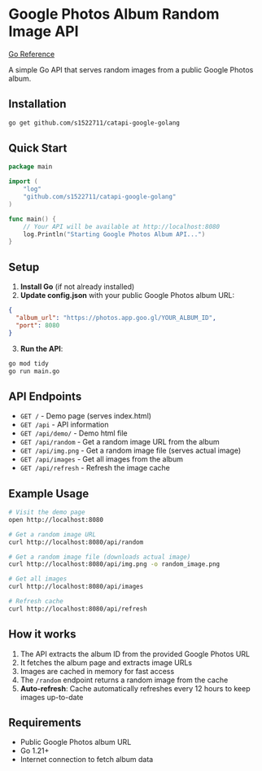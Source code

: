 # Google Photos Album Random Image API

[Go Reference](https://pkg.go.dev/github.com/s1522711/catapi-google-golang)

A simple Go API that serves random images from a public Google Photos album.

## Installation

```bash
go get github.com/s1522711/catapi-google-golang
```

## Quick Start

```go
package main

import (
    "log"
    "github.com/s1522711/catapi-google-golang"
)

func main() {
    // Your API will be available at http://localhost:8080
    log.Println("Starting Google Photos Album API...")
}
```

## Setup

1. **Install Go** (if not already installed)
2. **Update config.json** with your public Google Photos album URL:

```json
{
  "album_url": "https://photos.app.goo.gl/YOUR_ALBUM_ID",
  "port": 8080
}
```

3. **Run the API**:
```bash
go mod tidy
go run main.go
```

## API Endpoints

- `GET /` - Demo page (serves index.html)
- `GET /api` - API information
- `GET /api/demo/` - Demo html file
- `GET /api/random` - Get a random image URL from the album
- `GET /api/img.png` - Get a random image file (serves actual image)
- `GET /api/images` - Get all images from the album
- `GET /api/refresh` - Refresh the image cache

## Example Usage

```bash
# Visit the demo page
open http://localhost:8080

# Get a random image URL
curl http://localhost:8080/api/random

# Get a random image file (downloads actual image)
curl http://localhost:8080/api/img.png -o random_image.png

# Get all images
curl http://localhost:8080/api/images

# Refresh cache
curl http://localhost:8080/api/refresh
```

## How it works

1. The API extracts the album ID from the provided Google Photos URL
2. It fetches the album page and extracts image URLs
3. Images are cached in memory for fast access
4. The `/random` endpoint returns a random image from the cache
5. **Auto-refresh**: Cache automatically refreshes every 12 hours to keep images up-to-date

## Requirements

- Public Google Photos album URL
- Go 1.21+
- Internet connection to fetch album data 